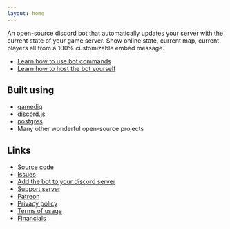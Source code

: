 ```yaml
---
layout: home
---
```


An open-source discord bot that automatically updates your server with the current state of your game server. Show online state, current map, current players all from a 100% customizable embed message.

- [Learn how to use bot commands](./docs/user/)
- [Learn how to host the bot yourself](./docs/admin/)

## Built using

- [gamedig](https://github.com/gamedig)
- [discord.js](https://github.com/discord.js)
- [postgres](https://postgresql.org)
- Many other wonderful open-source projects

## Links

- [Source code](https://github.com/discord-gamestatus/discord-gamestatus)
- [Issues](https://github.com/discord-gamestatus/discord-gamestatus/issues)
- [Add the bot to your discord
  server](https://discord.com/oauth2/authorize?client_id=659050996730822665&permissions=126144&scope=bot)
- [Support server](https://discord.gg/CUefWnZ)
- [Patreon](https://www.patreon.com/Gamestatus)
- [Privacy policy](./PRIVACY/)
- [Terms of usage](./TERMS/)
- [Financials](./transparency/)
